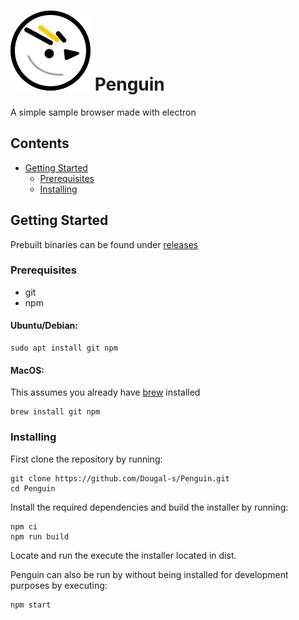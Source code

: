 # ![](penguin.svg) Penguin

A simple sample browser made with electron

## Contents
* [Getting Started](#getting-started)
	* [Prerequisites](#prerequisites)
	* [Installing](#installing)

## Getting Started
Prebuilt binaries can be found under [releases](https://github.com/Dougal-s/Penguin/releases)
### Prerequisites
* git
* npm

#### Ubuntu/Debian:
```
sudo apt install git npm
```
#### MacOS:
This assumes you already have [brew](https://brew.sh) installed
```
brew install git npm
```
### Installing
First clone the repository by running:
```
git clone https://github.com/Dougal-s/Penguin.git
cd Penguin
```
Install the required dependencies and build the installer by running:
```
npm ci
npm run build
```
Locate and run the execute the installer located in dist.

Penguin can also be run by without being installed for development purposes by executing:
```
npm start
```
